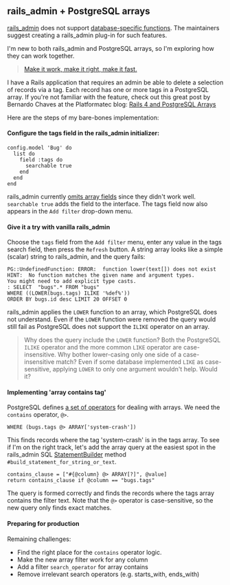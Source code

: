 rails_admin + PostgreSQL arrays
---

[rails_admin](https://github.com/sferik/rails_admin) does not support 
[database-specific functions](https://github.com/sferik/rails_admin/issues/1218).
The maintainers suggest creating a rails_admin plug-in for such features.

I'm new to both rails_admin and PostgreSQL arrays, so I'm exploring how they
can work together.

> [Make it work, make it right, make it fast.](http://c2.com/cgi/wiki?MakeItWorkMakeItRightMakeItFast)

I have a Rails application that requires an admin be able to delete a selection
of records via a tag. Each record has one or more tags in a PostgreSQL array.
If you're not familiar with the feature, check out this great post
by Bernardo Chaves
at the 
Platformatec blog:
[Rails 4 and PostgreSQL Arrays](http://blog.plataformatec.com.br/2014/07/rails-4-and-postgresql-arrays/)

Here are the steps of my bare-bones implementation:

#### Configure the tags field in the rails_admin initializer:

    config.model 'Bug' do
      list do
        field :tags do
          searchable true
        end
      end
    end

rails_admin currently
[omits array fields](https://github.com/sferik/rails_admin/pull/1259) since
they didn't work well. `searchable true` adds the field to the interface.
The tags field now also appears in the `Add filter` drop-down menu.

#### Give it a try with vanilla rails_admin

Choose the `tags` field from the `Add filter` menu, enter any value in the 
tags search field, then press the `Refresh` button. 
A string array looks like a simple (scalar) string to rails_admin,
and the query fails:

    PG::UndefinedFunction: ERROR:  function lower(text[]) does not exist
    HINT:  No function matches the given name and argument types.
    You might need to add explicit type casts.
    : SELECT  "bugs".* FROM "bugs"
    WHERE ((LOWER(bugs.tags) ILIKE '%def%'))
    ORDER BY bugs.id desc LIMIT 20 OFFSET 0
    
rails_admin applies the `LOWER` function to an array, which PostgreSQL
does not understand. Even if the `LOWER` function were removed
the query would still fail as PostgreSQL does not support the `ILIKE`
operator on an array.

> Why does the query include the `LOWER`
> function? Both the PostgreSQL `ILIKE` operator and the more common
> `LIKE` operator are case-insensitive. Why bother lower-casing only one
> side of a case-insensitive match? Even if some database implemented `LIKE`
> as case-sensitive, applying `LOWER` to only one argument wouldn't help.
> Would it?

#### Implementing 'array contains tag'

PostgreSQL defines
[a set of operators](http://www.postgresql.org/docs/9.3/static/functions-array.html)
for dealing with arrays. We need the `contains` operator, `@>`.

    WHERE (bugs.tags @> ARRAY['system-crash'])
    
This finds records where the tag 'system-crash' is in the tags array.
To see if I'm on the right track, let's add the array query at the easiest
spot in the rails_admin SQL 
[StatementBuilder](https://github.com/sferik/rails_admin/blob/644e41b43f6515da6d53dcdce572eef879297cdd/lib/rails_admin/adapters/active_record.rb#L190)
method
`#build_statement_for_string_or_text`.
    
    contains_clause = ["#{@column} @> ARRAY[?]", @value]
    return contains_clause if @column == "bugs.tags"
    
The query is formed correctly and finds the records where the tags
array contains the filter text. Note that the `@>` operator is
case-sensitive, so the new query only finds exact matches.

#### Preparing for production

Remaining challenges:

* Find the right place for the `contains` operator logic.
* Make the new array filter work for any column
* Add a filter `search_operator` for array contains
* Remove irrelevant search operators (e.g. starts_with, ends_with)
